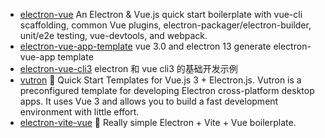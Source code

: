 - [electron-vue](https://github.com/SimulatedGREG/electron-vue)
  An Electron & Vue.js quick start boilerplate with vue-cli scaffolding, common Vue plugins, electron-packager/electron-builder, unit/e2e testing, vue-devtools, and webpack.
- [electron-vue-app-template](https://github.com/andotorg/electron-vue-app-template)
  vue 3.0 and electron 13 generate electron-vue-app template
- [electron-vue-cli3](https://github.com/ZJINH/electron-vue-cli3)
  electron 和 vue cli3 的基础开发示例
- [vutron](https://github.com/jooy2/vutron)
  💚 Quick Start Templates for Vue.js 3 + Electron.js. Vutron is a preconfigured template for developing Electron cross-platform desktop apps. It uses Vue 3 and allows you to build a fast development environment with little effort.
- [electron-vite-vue](https://github.com/electron-vite/electron-vite-vue)
  🥳 Really simple Electron + Vite + Vue boilerplate.
